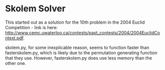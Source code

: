 # Skolem Solver

This started out as a solution for the 10th problem in the 2004 Euclid Competition - link is here:
http://www.cemc.uwaterloo.ca/contests/past_contests/2004/2004EuclidContest.pdf.

skolem.py, for some inexplicable reason, seems to function faster than fasterskolem.py, which is likely due to 
the permutation generating function that they use. However, fasterskolem.py does use less memory than the other one.
